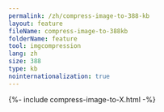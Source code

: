 ```yaml
---
permalink: /zh/compress-image-to-388-kb
layout: feature
fileName: compress-image-to-388kb
folderName: feature
tool: imgcompression
lang: zh
size: 388
type: kb
nointernationalization: true
---
```

{%- include compress-image-to-X.html -%}       
